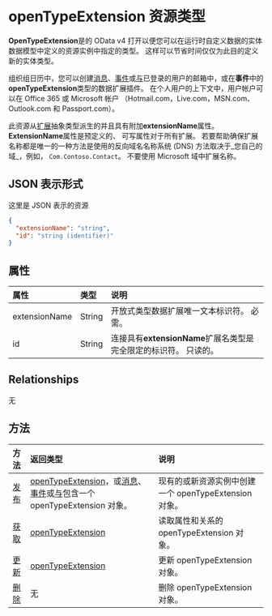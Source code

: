 # <a name="opentypeextension-resource-type"></a>openTypeExtension 资源类型

**OpenTypeExtension**是的 OData v4 打开以便您可以在运行时自定义数据的实体数据模型中定义的资源实例中指定的类型。 这样可以节省时间仅仅为此目的定义新的实体类型。

组织组日历中，您可以创建[消息](message.md)、[事件](event.md)或[与](contact.md)已登录的用户的邮箱中，或在**事件**中的**openTypeExtension**类型的数据扩展插件。 在个人用户的上下文中，用户帐户可以在 Office 365 或 Microsoft 帐户 （Hotmail.com，Live.com，MSN.com、 Outlook.com 和 Passport.com）。

此资源从[扩展](extension.md)抽象类型派生的并且具有附加**extensionName**属性。
**ExtensionName**属性是预定义的、 可写属性对于所有扩展。 若要帮助确保扩展名称都是唯一的一种方法是使用的反向域名名称系统 (DNS) 方法取决于_您自己的域_，例如， `Com.Contoso.Contact`。 不要使用 Microsoft 域中扩展名称。

## <a name="json-representation"></a>JSON 表示形式

这里是 JSON 表示的资源

<!-- {
  "blockType": "resource",
  "optionalProperties": [

  ],
  "@odata.type": "microsoft.graph.opentypeextension"
}-->

```json
{
  "extensionName": "string",
  "id": "string (identifier)"
}

```
## <a name="properties"></a>属性
| 属性     | 类型   |说明|
|:---------------|:--------|:----------|
|extensionName|String|开放式类型数据扩展唯一文本标识符。 必需。|
|id|String| 连接具有**extensionName**扩展名类型是完全限定的标识符。 只读的。|

## <a name="relationships"></a>Relationships
无


## <a name="methods"></a>方法

| 方法           | 返回类型    |说明|
|:---------------|:--------|:----------|
|[发布](../api/opentypeextension_post_opentypeextension.md) | [openTypeExtension](opentypeextension.md)，或[消息](../resources/message.md)、[事件](../resources/event.md)或[与](../resources/contact.md)包含一个 openTypeExtension 对象。 | 现有的或新资源实例中创建一个 openTypeExtension 对象。| 
|[获取](../api/opentypeextension_get.md) | [openTypeExtension](opentypeextension.md) |读取属性和关系的 openTypeExtension 对象。|
|[更新](../api/opentypeextension_update.md) | [openTypeExtension](opentypeextension.md)   |更新 openTypeExtension 对象。 |
|[删除](../api/opentypeextension_delete.md) | 无 |删除 openTypeExtension 对象。 |

<!-- uuid: 8fcb5dbc-d5aa-4681-8e31-b001d5168d79
2015-10-25 14:57:30 UTC -->
<!-- {
  "type": "#page.annotation",
  "description": "openTypeExtension resource",
  "keywords": "",
  "section": "documentation",
  "tocPath": ""
}-->